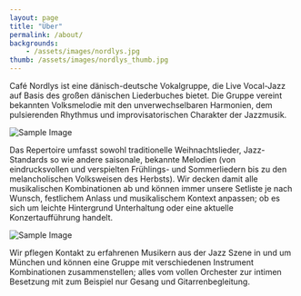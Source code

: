 ```yaml
---
layout: page
title: "Über"
permalink: /about/
backgrounds:
    - /assets/images/nordlys.jpg
thumb: /assets/images/nordlys_thumb.jpg
---
```



Café Nordlys ist eine dänisch-deutsche Vokalgruppe, die Live Vocal-Jazz auf Basis des großen dänischen Liederbuches bietet. Die Gruppe vereint bekannten Volksmelodie mit den unverwechselbaren Harmonien, dem pulsierenden Rhythmus und improvisatorischen Charakter der Jazzmusik.

![Sample Image](http://lorempixel.com/1024/500/nature/2)

Das Repertoire umfasst sowohl traditionelle Weihnachtslieder, Jazz-Standards so wie andere saisonale, bekannte Melodien (von eindrucksvollen und verspielten Frühlings- und Sommerliedern bis zu den melancholischen Volksweisen des Herbsts). Wir decken damit alle musikalischen Kombinationen ab und können immer unsere Setliste je nach Wunsch, festlichem Anlass und musikalischem Kontext anpassen; ob es sich um leichte Hintergrund Unterhaltung oder eine aktuelle Konzertaufführung handelt.

![Sample Image](http://lorempixel.com/1024/500/nature/3)

Wir pflegen Kontakt zu erfahrenen Musikern aus der Jazz Szene in und um München und können eine Gruppe mit verschiedenen Instrument Kombinationen zusammenstellen; alles vom vollen Orchester zur intimen Besetzung mit zum Beispiel nur Gesang und Gitarrenbegleitung.


